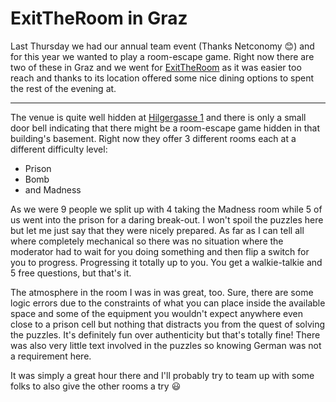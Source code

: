 # ExitTheRoom in Graz

Last Thursday we had our annual team event (Thanks Netconomy 😊) and for this
year we wanted to play a room-escape game. Right now there are two of these in
Graz and we went for [ExitTheRoom][etr] as it was easier too reach and thanks to
its location offered some nice dining options to spent the rest of the evening
at.

-----------

The venue is quite well hidden at [Hilgergasse 1][hg1] and there is only a small
door bell indicating that there might be a room-escape game hidden in that
building's basement. Right now they offer 3 different rooms each at a different
difficulty level:

* Prison
* Bomb
* and Madness

As we were 9 people we split up with 4 taking the Madness room while 5 of us
went into the prison for a daring break-out. I won't spoil the puzzles here but
let me just say that they were nicely prepared. As far as I can tell all where
completely mechanical so there was no situation where the moderator had to wait
for you doing something and then flip a switch for you to progress. Progressing
it totally up to you. You get a walkie-talkie and 5 free questions, but that's
it.

The atmosphere in the room I was in was great, too. Sure, there are some logic
errors due to the constraints of what you can place inside the available space
and some of the equipment you wouldn't expect anywhere even close to a prison
cell but nothing that distracts you from the quest of solving the puzzles. It's
definitely fun over authenticity but that's totally fine! There was also very
little text involved in the puzzles so knowing German was not a requirement
here.

It was simply a great hour there and I'll probably try to team up with some
folks to also give the other rooms a try 😃


[etr]: http://exittheroom.com/en/graz
[hg1]: https://www.openstreetmap.org/way/98618340
